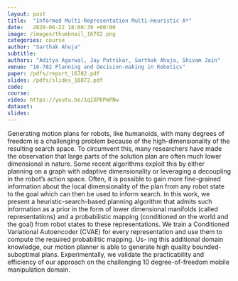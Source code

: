 ```yaml
---
layout: post
title:  "Informed Multi-Representation Multi-Heuristic A*"
date:   2020-06-22 18:08:39 +00:00
image: /images/thumbnail_16782.png
categories: course
author: "Sarthak Ahuja"
subtitle: 
authors: "Aditya Agarwal, Jay Patrikar, Sarthak Ahuja, Shivam Jain"
venue: "16-782 Planning and Decision-making in Robotics"
paper: /pdfs/report_16782.pdf
slides: /pdfs/slides_16872.pdf
code: 
course: 
video: https://youtu.be/1qIXPbPmPNw
dataset: 
slides: 
---
```

Generating motion plans for robots, like humanoids, with many degrees of freedom is a challenging problem because of the high-dimensionality of the resulting search space. To circumvent this, many researchers have made the observation that large parts of the solution plan are often much lower dimensional in nature. Some recent algorithms exploit this by either planning on a graph with adaptive dimensionality or leveraging a decoupling in the robot’s action space. Often, it is possible to gain more fine-grained information about the local dimensionality of the plan from any robot state to the goal which can then be used to inform search. In this work, we present a heuristic-search-based planning algorithm that admits such information as a prior in the form of lower dimensional manifolds (called representations) and a probabilistic mapping (conditioned on the world and the goal) from robot states to these representations. We train a Conditioned Variational Autoencoder (CVAE) for every representation and use them to compute the required probabilitic mapping. Us- ing this additional domain knowledge, our motion planner is able to generate high quality bounded-suboptimal plans. Experimentally, we validate the practicability and efficiency of our approach on the challenging 10 degree-of-freedom mobile manipulation domain.

